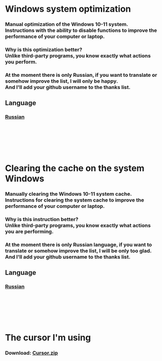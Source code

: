 # Windows system optimization

### Manual optimization of the Windows 10-11 system. <br> Instructions with the ability to disable functions to improve the performance of your computer or laptop.

### Why is this optimization better? <br> Unlike third-party programs, you know exactly what actions you perform.

### At the moment there is only Russian, if you want to translate or somehow improve the list, I will only be happy. <br> And I'll add your github username to the thanks list.

## Language

### [Russian](./Optimization/RUSSIAN.md)

<br>
<br>
<br>
<br>
<br>

# Clearing the cache on the system Windows

### Manually clearing the Windows 10-11 system cache. <br> Instructions for clearing the system cache to improve the performance of your computer or laptop.

### Why is this instruction better? <br> Unlike third-party programs, you know exactly what actions you are performing.

### At the moment there is only Russian language, if you want to translate or somehow improve the list, I will be only too glad. <br> And I'll add your github username to the thanks list.

## Language

### [Russian](./Cache/RUSSIAN.md)

<br>
<br>
<br>
<br>
<br>

# The cursor I'm using

### Download: <a href="./Cursors.zip" download>Cursor.zip</a>
